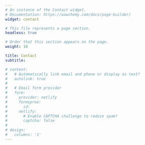 ```yaml
---
# An instance of the Contact widget.
# Documentation: https://wowchemy.com/docs/page-builder/
widget: contact

# This file represents a page section.
headless: true

# Order that this section appears on the page.
weight: 10

title: Contact
subtitle:

# content:
#   # Automatically link email and phone or display as text?
#   autolink: true
#   
#   # Email form provider
#   form:
#     provider: netlify
#     formspree:
#       id:
#     netlify:
#       # Enable CAPTCHA challenge to reduce spam?
#       captcha: false
# 
# design:
#   columns: '1'
---
```


<div data-tf-widget="VttGoqGe" data-tf-iframe-props="title=Contact Form Van der Laan Lab" data-tf-medium="snippet" style="width:100%;height:400px;"></div><script src="//embed.typeform.com/next/embed.js"></script>

